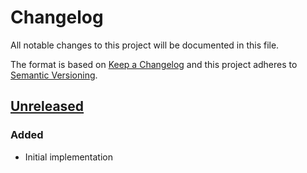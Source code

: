# Changelog
All notable changes to this project will be documented in this file.

The format is based on [Keep a Changelog] and this project adheres to
[Semantic Versioning].

## [Unreleased]
### Added
- Initial implementation

[Unreleased]: https://github.com/Fleshgrinder/dart-uuid
[Keep a Changelog]: http://keepachangelog.com/en/1.0.0/
[Semantic Versioning]: http://semver.org/spec/v2.0.0.html

